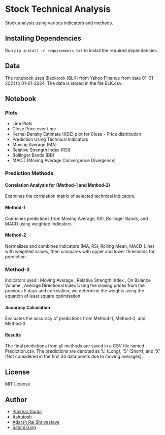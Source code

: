 ﻿# Stock Technical Analysis

Stock analysis using various indicators and methods.

## Installing Dependencies

Run `pip install -r requirements.txt` to install the required dependencies.

## Data

The notebook uses Blackrock (BLK) from Yahoo Finance from date 01-01-2021 to 01-01-2024. The data is stored in the file BLK.csv.

## Notebook

### Plots

- Line Plots
- Close Price over time
- Kernel Density Estimate (KDE) plot for Close - Price distribution
- Prediction Using Technical Indicators
- Moving Average (MA)
- Relative Strength Index (RSI)
- Bollinger Bands (BB)
- MACD (Moving Average Convergence Divergence)

### Prediction Methods

#### Correlation Analysis for (Method-1 and Method-2)

Examines the correlation matrix of selected technical indicators.

#### Method-1

Combines predictions from Moving Average, RSI, Bollinger Bands, and MACD using weighted indicators.

#### Method-2

Normalizes and combines indicators (MA, RSI, Rolling Mean, MACD_Line) with weighted values, then compares with upper and lower thresholds for prediction.

### Method-3

Indicators used : Moving Average , Relative Strength Index , On Balance Volume , Average Directional Index 
Using the closing prices from the previous 5 days and correlation, we determine the weights using the equation of least square optimisation.

#### Accuracy Calculation

Evaluates the accuracy of predictions from Method-1, Method-2, and Method-3.

#### Results

The final predictions from all methods are saved in a CSV file named Prediction.csv. The predictions are denoted as 'L' (Long), 'S' (Short), and 'X' (Not considered in the first 30 data points due to moving averages).

## License

MIT License

## Author

- [Prakhar Gupta](https://github.com/prakharguptaujjain)
- [Ashutosh](https://github.com/ashuashutosh2211)
- [Adarsh Raj Shrivastava](https://github.com/k3x9)
- [Saloni Garg](https://github.com/Saloni2004)
